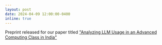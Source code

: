 ```yaml
---
layout: post
date: 2024-04-09 12:00:00-0400
inline: true
---
```


Preprint released for our paper titled <a href="https://arxiv.org/abs/2404.04603">"Analyzing LLM Usage in an Advanced Computing Class in India"</a>
